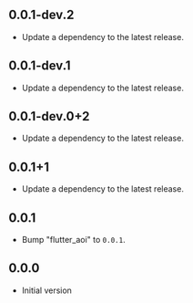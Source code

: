 ## 0.0.1-dev.2

 - Update a dependency to the latest release.

## 0.0.1-dev.1

 - Update a dependency to the latest release.

## 0.0.1-dev.0+2

 - Update a dependency to the latest release.

## 0.0.1+1

 - Update a dependency to the latest release.

## 0.0.1

 - Bump "flutter_aoi" to `0.0.1`.

## 0.0.0

 - Initial version
